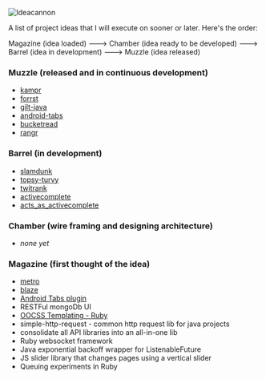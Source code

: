 ![Ideacannon](https://forrst-production.s3.amazonaws.com/posts/snaps/123454/original.png?1323847557 "Ideacannon")

A list of project ideas that I will execute on sooner or later. Here's the order:

Magazine (idea loaded) ---> Chamber (idea ready to be developed) ---> Barrel (idea in development) ---> Muzzle (idea released)

### Muzzle (released and in continuous development)

- [kampr](https://github.com/nitindhar7/kampr)
- [forrst](https://github.com/nitindhar7/forrst)
- [gilt-java](https://github.com/nitindhar7/gilt-java)
- [android-tabs](https://github.com/nitindhar7/android-tabs)
- [bucketread](http://bucketread.basedataapp.com/)
- [rangr](https://github.com/nitindhar7/rangr)

### Barrel (in development)

- [slamdunk](https://github.com/nitindhar7/slamdunk)
- [topsy-turvy](https://github.com/nitindhar7/topsy-turvy)
- [twitrank](https://github.com/nitindhar7/twitrank)
- [activecomplete](https://github.com/nitindhar7/activecomplete)
- [acts_as_activecomplete](https://github.com/nitindhar7/acts_as_activecomplete)

### Chamber (wire framing and designing architecture)

- *none yet*

### Magazine (first thought of the idea)

- [metro](https://github.com/nitindhar7/ideacannon/blob/master/metro.md)
- [blaze](https://github.com/nitindhar7/ideacannon/blob/master/blaze.md)
- [Android Tabs plugin](https://github.com/nitindhar7/ideacannon/blob/master/android-tabs-plugin.md)
- RESTFul mongoDb UI
- [OOCSS Templating - Ruby](https://github.com/nitindhar7/ideacannon/blob/master/roocss.md)
- simple-http-request - common http request lib for java projects
- consolidate all API libraries into an all-in-one lib
- Ruby websocket framework
- Java exponential backoff wrapper for ListenableFuture
- JS slider library that changes pages using a vertical slider
- Queuing experiments in Ruby